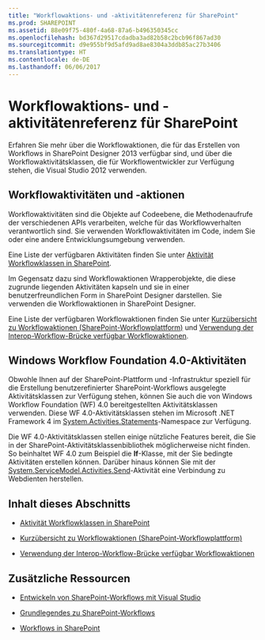 ```yaml
---
title: "Workflowaktions- und -aktivitätenreferenz für SharePoint"
ms.prod: SHAREPOINT
ms.assetid: 88e09f75-480f-4a68-87a6-b496350345cc
ms.openlocfilehash: bd367d29517cdadba3ad82b58c2bcb96f867ad30
ms.sourcegitcommit: d9e955bf9d5afd9ad8ae8304a3ddb85ac27b3406
ms.translationtype: HT
ms.contentlocale: de-DE
ms.lasthandoff: 06/06/2017
---
```

# <a name="workflow-actions-and-activities-reference-for-sharepoint"></a>Workflowaktions- und -aktivitätenreferenz für SharePoint
Erfahren Sie mehr über die Workflowaktionen, die für das Erstellen von Workflows in SharePoint Designer 2013 verfügbar sind, und über die Workflowaktivitätsklassen, die für Workflowentwickler zur Verfügung stehen, die Visual Studio 2012 verwenden.
## <a name="workflow-activities-and-actions"></a>Workflowaktivitäten und -aktionen
<a name="bkm_Activities"> </a>

Workflowaktivitäten sind die Objekte auf Codeebene, die Methodenaufrufe der verschiedenen APIs verarbeiten, welche für das Workflowverhalten verantwortlich sind. Sie verwenden Workflowaktivitäten im Code, indem Sie oder eine andere Entwicklungsumgebung verwenden.
  
    
    
Eine Liste der verfügbaren Aktivitäten finden Sie unter  [Aktivität Workflowklassen in SharePoint](workflow-activity-classes-in-sharepoint).
  
    
    
Im Gegensatz dazu sind Workflowaktionen Wrapperobjekte, die diese zugrunde liegenden Aktivitäten kapseln und sie in einer benutzerfreundlichen Form in SharePoint Designer darstellen. Sie verwenden die Workflowaktionen in SharePoint Designer.
  
    
    
Eine Liste der verfügbaren Workflowaktionen finden Sie unter  [Kurzübersicht zu Workflowaktionen (SharePoint-Workflowplattform)](workflow-actions-quick-reference-sharepoint-workflow-platform) und [Verwendung der Interop-Workflow-Brücke verfügbar Workflowaktionen](workflow-actions-available-using-the-workflow-interop-bridge).
  
    
    

## <a name="windows-workflow-foundation-40-activities"></a>Windows Workflow Foundation 4.0-Aktivitäten
<a name="bkm_WF4"> </a>

Obwohle Ihnen auf der SharePoint-Plattform und -Infrastruktur speziell für die Erstellung benutzerefinierter SharePoint-Workflows ausgelegte Aktivitätsklassen zur Verfügung stehen, können Sie auch die von Windows Workflow Foundation (WF) 4.0 bereitgestellten Aktivitätsklassen verwenden. Diese WF 4.0-Aktivitätsklassen stehen im Microsoft .NET Framework 4 im  [System.Activities.Statements](http://msdn.microsoft.com/en-us/library/system.activities.statements.aspx)-Namespace zur Verfügung.
  
    
    
Die WF 4.0-Aktivitätsklassen stellen einige nützliche Features bereit, die Sie in der SharePoint-Aktivitätsklassenbibliothek möglicherweise nicht finden. So beinhaltet WF 4.0 zum Beispiel die **If**-Klasse, mit der Sie bedingte Aktivitäten erstellen können. Darüber hinaus können Sie mit der  [System.ServiceModel.Activities.Send](http://msdn.microsoft.com/en-us/library/system.servicemodel.activities.send.aspx)-Aktivität eine Verbindung zu Webdienten herstellen.
  
    
    

## <a name="in-this-section"></a>Inhalt dieses Abschnitts
<a name="bkm_inthissection"> </a>


-  [Aktivität Workflowklassen in SharePoint](workflow-activity-classes-in-sharepoint)
    
  
-  [Kurzübersicht zu Workflowaktionen (SharePoint-Workflowplattform)](workflow-actions-quick-reference-sharepoint-workflow-platform)
    
  
-  [Verwendung der Interop-Workflow-Brücke verfügbar Workflowaktionen](workflow-actions-available-using-the-workflow-interop-bridge)
    
  

## <a name="additional-resources"></a>Zusätzliche Ressourcen
<a name="bkm_addlres"> </a>


-  [Entwickeln von SharePoint-Workflows mit Visual Studio](develop-sharepoint-workflows-using-visual-studio)
    
  
-  [Grundlegendes zu SharePoint-Workflows](sharepoint-workflow-fundamentals)
    
  
-  [Workflows in SharePoint](workflows-in-sharepoint)
    
  

